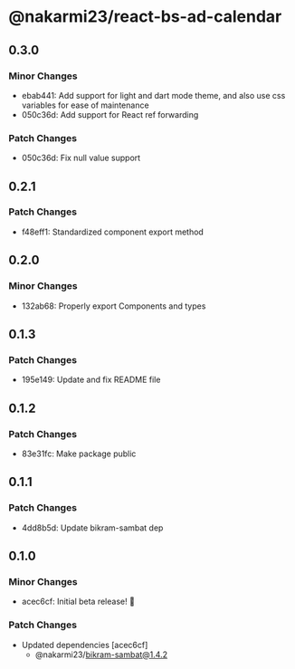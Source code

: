 # @nakarmi23/react-bs-ad-calendar

## 0.3.0

### Minor Changes

- ebab441: Add support for light and dart mode theme, and also use css variables for ease of maintenance
- 050c36d: Add support for React ref forwarding

### Patch Changes

- 050c36d: Fix null value support

## 0.2.1

### Patch Changes

- f48eff1: Standardized component export method

## 0.2.0

### Minor Changes

- 132ab68: Properly export Components and types

## 0.1.3

### Patch Changes

- 195e149: Update and fix README file

## 0.1.2

### Patch Changes

- 83e31fc: Make package public

## 0.1.1

### Patch Changes

- 4dd8b5d: Update bikram-sambat dep

## 0.1.0

### Minor Changes

- acec6cf: Initial beta release! 🎉

### Patch Changes

- Updated dependencies [acec6cf]
  - @nakarmi23/bikram-sambat@1.4.2
